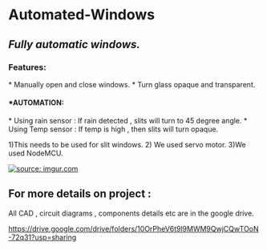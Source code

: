 # Automated-Windows

<h2><i>Fully automatic windows.</i></h2>

<h3>Features:</h3>
  * Manually open and close windows.
  * Turn glass opaque and transparent.
  
  <h4>*AUTOMATION:</h4>
    * Using rain sensor : If rain detected , slits will turn to 45 degree angle.
    * Using Temp sensor : If temp is high , then slits will turn opaque.
    
    
1)This needs to be used for slit windows. 
2) We used servo motor.
3)We used NodeMCU.

<a href="https://imgur.com/nS7Cl6u"><img src="https://i.imgur.com/nS7Cl6u.jpg" title="source: imgur.com" /></a>

<h2>For  more details on project :</h2>

All CAD , circuit diagrams , components details etc are in the google drive.

https://drive.google.com/drive/folders/10OrPheV6t9l9MWM9QwjCQwTOoN-72q31?usp=sharing
